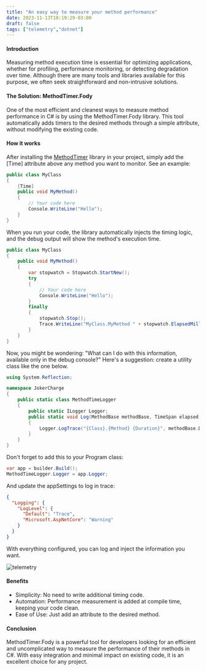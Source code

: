 ```yaml
---
title: "An easy way to measure your method performance"
date: 2023-11-13T18:19:29-03:00
draft: false
tags: ["telemetry","dotnet"]
---
```


#### Introduction
Measuring method execution time is essential for optimizing applications, whether for profiling, performance monitoring, or detecting degradation over time. Although there are many tools and libraries available for this purpose, we often seek straightforward and non-intrusive solutions.

#### The Solution: MethodTimer.Fody
One of the most efficient and cleanest ways to measure method performance in C# is by using the MethodTimer.Fody library. This tool automatically adds timers to the desired methods through a simple attribute, without modifying the existing code.

#### How it works
After installing the [MethodTimer](https://github.com/Fody/MethodTimer) library in your project, simply add the [Time] attribute above any method you want to monitor. See an example:

```csharp
public class MyClass
{
    [Time]
    public void MyMethod()
    {
        // Your code here
        Console.WriteLine("Hello");
    }
}
```

When you run your code, the library automatically injects the timing logic, and the debug output will show the method's execution time.

```csharp
public class MyClass
{
    public void MyMethod()
    {
        var stopwatch = Stopwatch.StartNew();
        try
        {
            // Your code here
            Console.WriteLine("Hello");
        }
        finally
        {
            stopwatch.Stop();
            Trace.WriteLine("MyClass.MyMethod " + stopwatch.ElapsedMilliseconds + "ms");
        }
    }
}
```

Now, you might be wondering: "What can I do with this information, available only in the debug console?" Here's a suggestion: create a utility class like the one below.

```csharp
using System.Reflection;

namespace JokerCharge
{
    public static class MethodTimeLogger
    {
        public static ILogger Logger;
        public static void Log(MethodBase methodBase, TimeSpan elapsed, string message)
        {
            Logger.LogTrace("{Class}.{Method} {Duration}", methodBase.DeclaringType!.Name, methodBase.Name, elapsed);
        }
    }
}
```

Don't forget to add this to your Program class:

```csharp
var app = builder.Build();
MethodTimeLogger.Logger = app.Logger;
```

And update the appSettings to log in trace:

```json
{
  "Logging": {
    "LogLevel": {
      "Default": "Trace",
      "Microsoft.AspNetCore": "Warning"
    }
  }
}
```

With everything configured, you can log and inject the information you want.


![telemetry](/img/telemetry.png)

####  Benefits
* Simplicity: No need to write additional timing code.
* Automation: Performance measurement is added at compile time, keeping your code clean.
* Ease of Use: Just add an attribute to the desired method.

#### Conclusion
MethodTimer.Fody is a powerful tool for developers looking for an efficient and uncomplicated way to measure the performance of their methods in C#. With easy integration and minimal impact on existing code, it is an excellent choice for any project.
